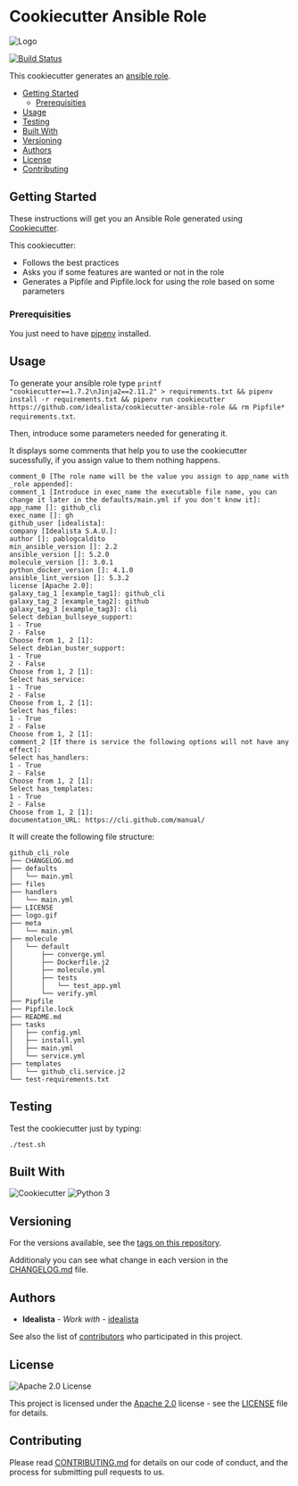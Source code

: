# Cookiecutter Ansible Role
![Logo](https://raw.githubusercontent.com/idealista/cookiecutter-ansible-role/master/logo.gif)

[![Build Status](https://travis-ci.org/idealista/cookiecutter-ansible-role.png)](https://travis-ci.com/idealista/cookiecutter-ansible-role)

This cookiecutter generates an [ansible role](https://docs.ansible.com/ansible/latest/user_guide/playbooks_reuse_roles.html).

- [Getting Started](#getting-started)
	- [Prerequisities](#prerequisities)
- [Usage](#usage)
- [Testing](#testing)
- [Built With](#built-with)
- [Versioning](#versioning)
- [Authors](#authors)
- [License](#license)
- [Contributing](#contributing)

## Getting Started
These instructions will get you an Ansible Role generated using [Cookiecutter](https://github.com/cookiecutter/cookiecutter). 

This cookiecutter:
* Follows the best practices 
* Asks you if some features are wanted or not in the role
* Generates a Pipfile and Pipfile.lock for using the role based on some parameters

### Prerequisities

You just need to have [pipenv](https://github.com/pypa/pipenv) installed.

## Usage

To generate your ansible role type ```printf "cookiecutter==1.7.2\nJinja2==2.11.2" > requirements.txt && pipenv install -r requirements.txt && pipenv run cookiecutter https://github.com/idealista/cookiecutter-ansible-role && rm Pipfile* requirements.txt```.

Then, introduce some parameters needed for generating it. 

It displays some comments that help you to use the cookiecutter sucessfully, if you assign value to them nothing happens.

```
comment_0 [The role name will be the value you assign to app_name with _role appended]:
comment_1 [Introduce in exec_name the executable file name, you can change it later in the defaults/main.yml if you don't know it]:
app_name []: github_cli
exec_name []: gh
github_user [idealista]:
company [Idealista S.A.U.]:
author []: pablogcaldito
min_ansible_version []: 2.2
ansible_version []: 5.2.0
molecule_version []: 3.0.1
python_docker_version []: 4.1.0
ansible_lint_version []: 5.3.2
license [Apache 2.0]:
galaxy_tag_1 [example_tag1]: github_cli
galaxy_tag_2 [example_tag2]: github
galaxy_tag_3 [example_tag3]: cli
Select debian_bullseye_support:
1 - True
2 - False
Choose from 1, 2 [1]:
Select debian_buster_support:
1 - True
2 - False
Choose from 1, 2 [1]:
Select has_service:
1 - True
2 - False
Choose from 1, 2 [1]:
Select has_files:
1 - True
2 - False
Choose from 1, 2 [1]:
comment_2 [If there is service the following options will not have any effect]:
Select has_handlers:
1 - True
2 - False
Choose from 1, 2 [1]:
Select has_templates:
1 - True
2 - False
Choose from 1, 2 [1]:
documentation_URL: https://cli.github.com/manual/
```

It will create the following file structure:

```
github_cli_role
├── CHANGELOG.md
├── defaults
│   └── main.yml
├── files
├── handlers
│   └── main.yml
├── LICENSE
├── logo.gif
├── meta
│   └── main.yml
├── molecule
│   └── default
│       ├── converge.yml
│       ├── Dockerfile.j2
│       ├── molecule.yml
│       ├── tests
│       │   └── test_app.yml
│       └── verify.yml
├── Pipfile
├── Pipfile.lock
├── README.md
├── tasks
│   ├── config.yml
│   ├── install.yml
│   ├── main.yml
│   └── service.yml
├── templates
│   └── github_cli.service.j2
└── test-requirements.txt
```

## Testing 

Test the cookiecutter just by typing:

```./test.sh```

## Built With

![Cookiecutter](https://img.shields.io/badge/cookiecutter-1.7.0-green.svg)
![Python 3](https://img.shields.io/badge/python-3.7-green.svg)

## Versioning

For the versions available, see the [tags on this repository](https://github.com/idealista/cookiecutter-ansible-role/tags).

Additionaly you can see what change in each version in the [CHANGELOG.md](CHANGELOG.md) file.

## Authors

* **Idealista** - *Work with* - [idealista](https://github.com/idealista)

See also the list of [contributors](https://github.com/idealista/cookiecutter-ansible-role/contributors) who participated in this project.

## License

![Apache 2.0 License](https://img.shields.io/hexpm/l/plug.svg)

This project is licensed under the [Apache 2.0](https://www.apache.org/licenses/LICENSE-2.0) license - see the [LICENSE](LICENSE) file for details.

## Contributing

Please read [CONTRIBUTING.md](.github/CONTRIBUTING.md) for details on our code of conduct, and the process for submitting pull requests to us.






